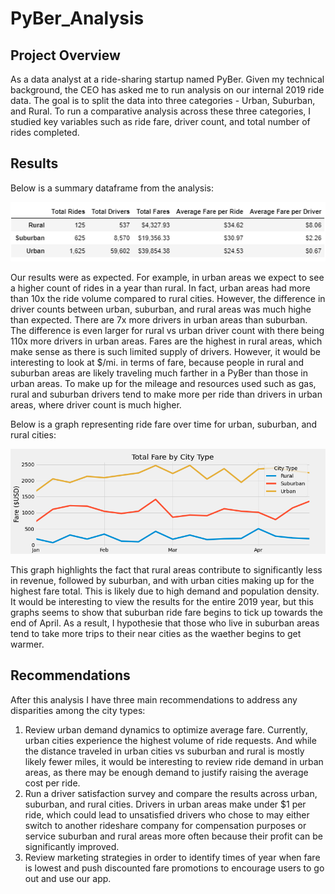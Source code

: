 # PyBer_Analysis

## Project Overview
As a data analyst at a ride-sharing startup named PyBer. Given my technical background, the CEO has asked me to run analysis on our internal 2019 ride data. The goal is to split the data into three categories - Urban, Suburban, and Rural. To run a comparative analysis across these three categories, I studied key variables such as ride fare, driver count, and total number of rides completed.

## Results
Below is a summary dataframe from the analysis:

![fig8](https://github.com/asliwinski23/PyBer_Analysis/blob/main/Resources/fig8.png)

Our results were as expected. For example, in urban areas we expect to see a higher count of rides in a year than rural. In fact, urban areas had more than 10x the ride volume compared to rural cities. However, the difference in driver counts between urban, suburban, and rural areas was much highe than expected. There are 7x more drivers in urban areas than suburban. The difference is even larger for rural vs urban driver count with there being 110x more drivers in urban areas. Fares are the highest in rural areas, which make sense as there is such limited supply of drivers. However, it would be interesting to look at $/mi. in terms of fare, because people in rural and suburban areas are likely traveling much farther in a PyBer than those in urban areas. To make up for the mileage and resources used such as gas, rural and suburban drivers tend to make more per ride than drivers in urban areas, where driver count is much higher.

Below is a graph representing ride fare over time for urban, suburban, and rural cities:

![Fig9](https://github.com/asliwinski23/PyBer_Analysis/blob/main/Resources/Fig9.png)

This graph highlights the fact that rural areas contribute to significantly less in revenue, followed by suburban, and with urban cities making up for the highest fare total. This is likely due to high demand and population density. It would be interesting to view the results for the entire 2019 year, but this graphs seems to show that suburban ride fare begins to tick up towards the end of April. As a result, I hypothesie that those who live in suburban areas tend to take more trips to their near cities as the waether begins to get warmer.

## Recommendations
After this analysis I have three main recommendations to address any disparities among the city types:
1. Review urban demand dynamics to optimize average fare. Currently, urban cities experience the highest volume of ride requests. And while the distance traveled in urban cities vs suburban and rural is mostly likely fewer miles, it would be interesting to review ride demand in urban areas, as there may be enough demand to justify raising the average cost per ride.
2. Run a driver satisfaction survey and compare the results across urban, suburban, and rural cities. Drivers in urban areas make under $1 per ride, which could lead to unsatisfied drivers who chose to may either switch to another rideshare company for compensation purposes or service suburban and rural areas more often because their profit can be significantly improved.
3. Review marketing strategies in order to identify times of year when fare is lowest and push discounted fare promotions to encourage users to go out and use our app.
